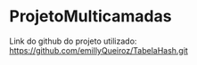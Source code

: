 # ProjetoMulticamadas

Link do github do projeto utilizado: https://github.com/emillyQueiroz/TabelaHash.git
